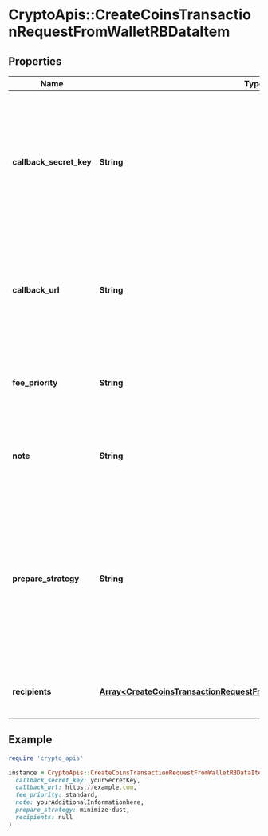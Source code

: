 # CryptoApis::CreateCoinsTransactionRequestFromWalletRBDataItem

## Properties

| Name | Type | Description | Notes |
| ---- | ---- | ----------- | ----- |
| **callback_secret_key** | **String** | Represents the Secret Key value provided by the customer. This field is used for security purposes during the callback notification, in order to prove the sender of the callback as Crypto APIs. For more information please see our [Documentation](https://developers.cryptoapis.io/technical-documentation/general-information/callbacks#callback-security). | [optional] |
| **callback_url** | **String** | Represents the URL that is set by the customer where the callback will be received at. The callback notification will be received only if and when the event occurs. &#x60;We support ONLY httpS type of protocol&#x60;. | [optional] |
| **fee_priority** | **String** | Represents the fee priority of the automation, whether it is \&quot;slow\&quot;, \&quot;standard\&quot; or \&quot;fast\&quot;. |  |
| **note** | **String** | Represents an optional note to add a free text in, explaining or providing additional detail on the transaction request. | [optional] |
| **prepare_strategy** | **String** | Refers to a model of a UTXO spending strategy, where customers can choose how to spend their transaction outputs from multiple Bitcoin addresses. Two options available - \&quot;minimize-dust\&quot; (select lower amounts from multiple addresses) or \&quot;optimize-size\&quot; (select higher amounts from less addresses). | [optional][default to &#39;minimize-dust&#39;] |
| **recipients** | [**Array&lt;CreateCoinsTransactionRequestFromWalletRBDataItemRecipientsInner&gt;**](CreateCoinsTransactionRequestFromWalletRBDataItemRecipientsInner.md) | Defines the destination of the transaction, whether it is incoming or outgoing. |  |

## Example

```ruby
require 'crypto_apis'

instance = CryptoApis::CreateCoinsTransactionRequestFromWalletRBDataItem.new(
  callback_secret_key: yourSecretKey,
  callback_url: https://example.com,
  fee_priority: standard,
  note: yourAdditionalInformationhere,
  prepare_strategy: minimize-dust,
  recipients: null
)
```

